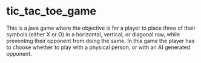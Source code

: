 # tic_tac_toe_game
This is a java game where the objective is for a player to place three of their symbols (either X or O) in a horizontal, vertical, or diagonal row, while preventing their opponent from doing the same. In this game the player has to choose whether to play with a physical person, or with an AI generated opponent.
